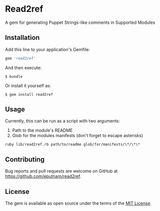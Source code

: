 # Read2ref

A gem for generating Puppet Strings-like comments in Supported Modules

## Installation

Add this line to your application's Gemfile:

```ruby
gem 'read2ref'
```

And then execute:

    $ bundle

Or install it yourself as:

    $ gem install read2ref

## Usage

Currently, this can be run as a script with two arguments:
1. Path to the module's README
2. Glob for the modules manifests (don't forget to escape asterisks)

```shell
ruby lib/read2ref.rb path/to/readme glob/for/manifests/\*/\*\*
```

## Contributing

Bug reports and pull requests are welcome on GitHub at https://github.com/eputnam/read2ref.

## License

The gem is available as open source under the terms of the [MIT License](https://opensource.org/licenses/MIT).
